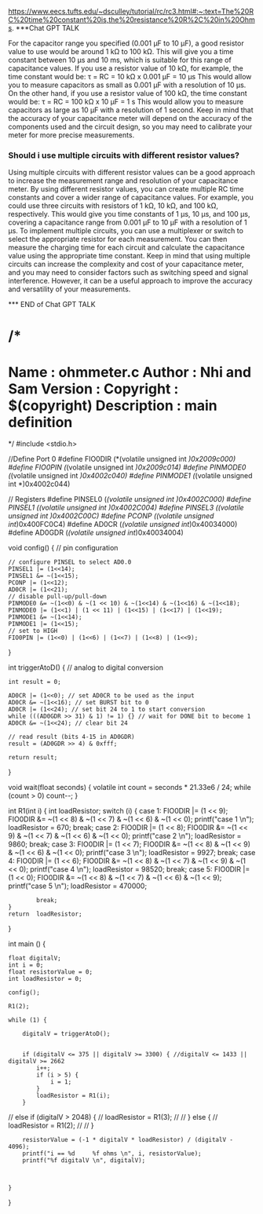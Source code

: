 
https://www.eecs.tufts.edu/~dsculley/tutorial/rc/rc3.html#:~:text=The%20RC%20time%20constant%20is,the%20resistance%20R%2C%20in%20Ohms.
***Chat GPT TALK

For the capacitor range you specified (0.001 μF to 10 μF), a good resistor value to use would be around 1 kΩ to 100 kΩ. 
This will give you a time constant between 10 μs and 10 ms, which is suitable for this range of capacitance values.
If you use a resistor value of 10 kΩ, for example, the time constant would be: τ = RC = 10 kΩ x 0.001 μF = 10 μs
This would allow you to measure capacitors as small as 0.001 μF with a resolution of 10 μs.
On the other hand, if you use a resistor value of 100 kΩ, the time constant would be: τ = RC = 100 kΩ x 10 μF = 1 s
This would allow you to measure capacitors as large as 10 μF with a resolution of 1 second. Keep in mind that the accuracy 
of your capacitance meter will depend on the accuracy of the components used and the circuit design, so you may need to calibrate 
your meter for more precise measurements.




### Should i use multiple circuits with different resistor values?

Using multiple circuits with different resistor values can be a good approach to increase the measurement range and resolution of 
your capacitance meter. By using different resistor values, you can create multiple RC time constants and cover a wider range of 
capacitance values. For example, you could use three circuits with resistors of 1 kΩ, 10 kΩ, and 100 kΩ, respectively. This would 
give you time constants of 1 μs, 10 μs, and 100 μs, covering a capacitance range from 0.001 μF to 10 μF with a resolution of 1 μs.
To implement multiple circuits, you can use a multiplexer or switch to select the appropriate resistor for each measurement. You can 
then measure the charging time for each circuit and calculate the capacitance value using the appropriate time constant.
Keep in mind that using multiple circuits can increase the complexity and cost of your capacitance meter, and you may need to consider
factors such as switching speed and signal interference. However, it can be a useful approach to improve the accuracy and versatility of 
your measurements.


*** END of Chat GPT TALK

/*
===============================================================================
 Name        : ohmmeter.c
 Author      : Nhi and Sam
 Version     :
 Copyright   : $(copyright)
 Description : main definition
===============================================================================
*/
#include <stdio.h>

//Define Port 0
#define FIO0DIR (*(volatile unsigned int *)0x2009c000)
#define FIO0PIN (*(volatile unsigned int *)0x2009c014)
#define PINMODE0 (*(volatile unsigned int *)0x4002c040)
#define PINMODE1 (*(volatile unsigned int *)0x4002c044)

// Registers
#define PINSEL0 (*(volatile unsigned int *)0x4002C000)
#define PINSEL1 (*(volatile unsigned int *)0x4002C004)
#define PINSEL3 (*(volatile unsigned int *)0x4002C00C)
#define PCONP (*(volatile unsigned int*)0x400FC0C4)
#define AD0CR (*(volatile unsigned int*)0x40034000)
#define AD0GDR (*(volatile unsigned int*)0x40034004)

void config() { // pin configuration

    // configure PINSEL to select AD0.0
    PINSEL1 |= (1<<14);
    PINSEL1 &= ~(1<<15);
    PCONP |= (1<<12);
    AD0CR |= (1<<21);
    // disable pull-up/pull-down
    PINMODE0 &= ~(1<<0) & ~(1 << 10) & ~(1<<14) & ~(1<<16) & ~(1<<18);
    PINMODE0 |=	(1<<1) | (1 << 11) | (1<<15) | (1<<17) | (1<<19);
    PINMODE1 &= ~(1<<14);
    PINMODE1 |= (1<<15);
    // set to HIGH
    FIO0PIN |= (1<<0) | (1<<6) | (1<<7) | (1<<8) | (1<<9);
}

int triggerAtoD() { // analog to digital conversion

	int result = 0;

	AD0CR |= (1<<0); // set AD0CR to be used as the input
	AD0CR &= ~(1<<16); // set BURST bit to 0
	AD0CR |= (1<<24); // set bit 24 to 1 to start conversion
	while (((AD0GDR >> 31) & 1) != 1) {} // wait for DONE bit to become 1
	AD0CR &= ~(1<<24); // clear bit 24

    // read result (bits 4-15 in AD0GDR)
	result = (AD0GDR >> 4) & 0xfff;

    return result;
}

void wait(float seconds) {
    volatile int count = seconds * 21.33e6 / 24;
    while (count > 0) count--;
}

int R1(int i) {
	int loadResistor;
	switch (i) {
		case 1:
			FIO0DIR |= (1 << 9);
			FIO0DIR &= ~(1 << 8) & ~(1 << 7) & ~(1 << 6) & ~(1 << 0);
	    	printf("case 1 \n");
	    	loadResistor = 670;
			break;
		case 2:
			FIO0DIR |= (1 << 8);
			FIO0DIR &= ~(1 << 9) & ~(1 << 7) & ~(1 << 6) & ~(1 << 0);
	    	printf("case 2 \n");
	    	loadResistor = 9860;
			break;
		case 3:
			FIO0DIR |= (1 << 7);
			FIO0DIR &= ~(1 << 8) & ~(1 << 9) & ~(1 << 6) & ~(1 << 0);
	    	printf("case 3 \n");
	    	loadResistor = 9927;
			break;
		case 4:
			FIO0DIR |= (1 << 6);
			FIO0DIR &= ~(1 << 8) & ~(1 << 7) & ~(1 << 9) & ~(1 << 0);
	    	printf("case 4 \n");
	    	loadResistor = 98520;
			break;
		case 5:
			FIO0DIR |= (1 << 0);
			FIO0DIR &= ~(1 << 8) & ~(1 << 7) & ~(1 << 6) & ~(1 << 9);
	    	printf("case 5 \n");
	    	loadResistor = 470000;

			break;
	}
	return 	loadResistor;
}


int main () {

    float digitalV;
    int i = 0;
	float resistorValue = 0;
	int loadResistor = 0;

	config();

	R1(2);

    while (1) {

    	digitalV = triggerAtoD();


		if (digitalV <= 375 || digitalV >= 3300) { //digitalV <= 1433 || digitalV >= 2662
			i++;
			if (i > 5) {
				i = 1;
			}
			loadResistor = R1(i);
		}
//		else if (digitalV > 2048) {
//			loadResistor = R1(3);
//
//		} else {
//			loadResistor = R1(2);
//
//		}



		resistorValue = (-1 * digitalV * loadResistor) / (digitalV - 4096);
    	printf("i == %d     %f ohms \n", i, resistorValue);
    	printf("%f digitalV \n", digitalV);



	}
}

